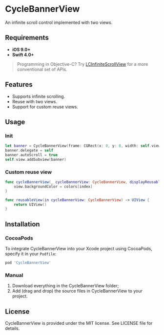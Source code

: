 # CycleBannerView
An infinite scroll control implemented with two views.

## Requirements

- **iOS 9.0+**
- **Swift 4.0+**

>  Programming in Objective-C? Try [LCInfiniteScrollView](https://github.com/iLiuChang/LCInfiniteScrollView) for a more conventional set of APIs.

## Features

- Supports infinite scrolling.
- Reuse with two views.
- Support for custom reuse views.

## Usage

### Init

```swift
let banner = CycleBannerView(frame: CGRect(x: 0, y: 0, width: self.view.frame.size.width, height: 200))
banner.delegate = self
banner.autoScroll = true
self.view.addSubview(banner)
```

### Custom reuse view

```swift
func cycleBannerView(_ cycleBannerView: CycleBannerView, displayReusableView view: UIView, forIndex index: Int) {
    view.backgroundColor = colors[index]
}

func reusableView(in cycleBannerView: CycleBannerView) -> UIView {
    return UIView()
}
```

## Installation

### CocoaPods

To integrate CycleBannerView into your Xcode project using CocoaPods, specify it in your `Podfile`:

```ruby
pod 'CycleBannerView'
```

### Manual

1. Download everything in the CycleBannerView folder;
2. Add (drag and drop) the source files in CycleBannerView to your project.

## License

CycleBannerView is provided under the MIT license. See LICENSE file for details.

